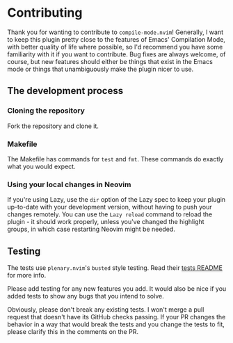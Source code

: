 # Contributing

Thank you for wanting to contribute to `compile-mode.nvim`! Generally, I want to keep this plugin pretty close to the features of Emacs' Compilation Mode, with better quality of life where possible, so I'd recommend you have some familiarity with it if you want to contribute. Bug fixes are always welcome, of course, but new features should either be things that exist in the Emacs mode or things that unambiguously make the plugin nicer to use.

## The development process

### Cloning the repository

Fork the repository and clone it.

### Makefile

The Makefile has commands for `test` and `fmt`. These commands do exactly what you would expect.

### Using your local changes in Neovim

If you're using Lazy, use the `dir` option of the Lazy spec to keep your plugin up-to-date with your development version, without having to push your changes remotely. You can use the `Lazy reload` command to reload the plugin - it should work properly, unless you've changed the highlight groups, in which case restarting Neovim might be needed.

## Testing

The tests use `plenary.nvim`'s `busted` style testing. Read their [tests README](https://github.com/nvim-lua/plenary.nvim/blob/master/TESTS_README.md) for more info.

Please add testing for any new features you add. It would also be nice if you added tests to show any bugs that you intend to solve.

Obviously, please don't break any existing tests. I won't merge a pull request that doesn't have its GitHub checks passing. If your PR changes the behavior in a way that would break the tests and you change the tests to fit, please clarify this in the comments on the PR.

